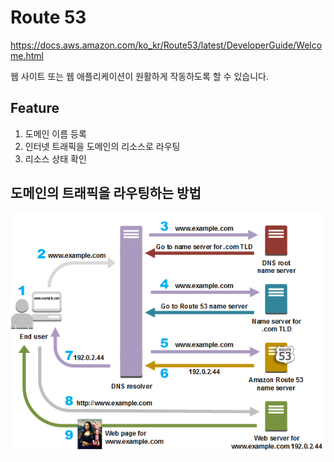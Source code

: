 # Route 53
https://docs.aws.amazon.com/ko_kr/Route53/latest/DeveloperGuide/Welcome.html

웹 사이트 또는 웹 애플리케이션이 원활하게 작동하도록 할 수 있습니다.

## Feature
  1. 도메인 이름 등록
  2. 인터넷 트래픽을 도메인의 리소스로 라우팅
  3. 리소스 상태 확인

## 도메인의 트래픽을 라우팅하는 방법
![Alt text](./images/how-route-53-routes-traffic.png "")




